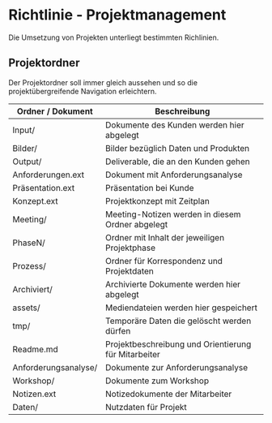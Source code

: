 # Richtlinie - Projektmanagement

Die Umsetzung von Projekten unterliegt bestimmten Richlinien.

## Projektordner

Der Projektordner soll immer gleich aussehen und so die projektübergreifende Navigation erleichtern.

Ordner / Dokument | Beschreibung
-|-
Input/ | Dokumente des Kunden werden hier abgelegt
Bilder/ | Bilder bezüglich Daten und Produkten 
Output/ | Deliverable, die an den Kunden gehen
Anforderungen.ext | Dokument mit Anforderungsanalyse
Präsentation.ext | Präsentation bei Kunde
Konzept.ext | Projektkonzept mit Zeitplan
Meeting/ | Meeting-Notizen werden in diesem Ordner abgelegt
PhaseN/ | Ordner mit Inhalt der jeweiligen Projektphase
Prozess/ | Ordner für Korrespondenz und Projektdaten
Archiviert/ | Archivierte Dokumente werden hier abgelegt
assets/ | Mediendateien werden hier gespeichert
tmp/ | Temporäre Daten die gelöscht werden dürfen
Readme.md | Projektbeschreibung und Orientierung für Mitarbeiter
Anforderungsanalyse/ | Dokumente zur Anforderungsanalyse
Workshop/ | Dokumente zum Workshop
Notizen.ext | Notizedokumente der Mitarbeiter
Daten/ |  Nutzdaten für Projekt
